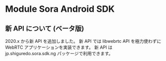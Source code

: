 # Module Sora Android SDK

## 新 API について (ベータ版)

2020.x から新 API を追加しました。
新 API では libwebrtc API を極力使わずに WebRTC アプリケーションを実装できます。
新 API は jp.shiguredo.sora.sdk.ng パッケージで利用できます。

